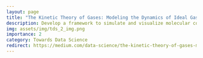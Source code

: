 ```yaml
---
layout: page
title: "The Kinetic Theory of Gases: Modeling the Dynamics of Ideal Gas Molecules"
description: Develop a framework to simulate and visualize molecular collisions, and extract thermodynamic insights using Python
img: assets/img/tds_2_img.png
importance: 2
category: Towards Data Science
redirect: https://medium.com/data-science/the-kinetic-theory-of-gases-modeling-the-dynamics-of-ideal-gas-molecules-bba2be4e22a
---
```


